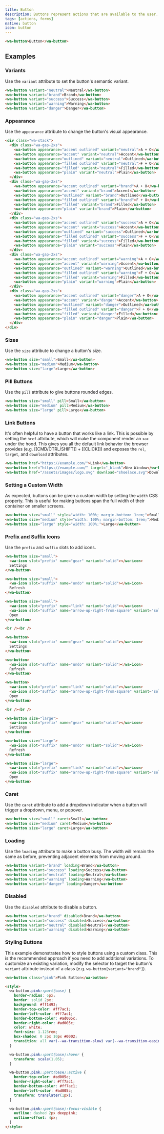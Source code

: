```yaml
---
title: Button
description: Buttons represent actions that are available to the user.
tags: [actions, forms]
native: button
icon: button
---
```


```html {.example}
<wa-button>Button</wa-button>
```

## Examples

### Variants

Use the `variant` attribute to set the button's semantic variant.

```html {.example}
<wa-button variant="neutral">Neutral</wa-button>
<wa-button variant="brand">Brand</wa-button>
<wa-button variant="success">Success</wa-button>
<wa-button variant="warning">Warning</wa-button>
<wa-button variant="danger">Danger</wa-button>
```

### Appearance

Use the `appearance` attribute to change the button's visual appearance.

```html {.example}
<div class="wa-stack">
  <div class="wa-gap-2xs">
    <wa-button appearance="accent outlined" variant="neutral">A + O</wa-button>
    <wa-button appearance="accent" variant="neutral">Accent</wa-button>
    <wa-button appearance="outlined" variant="neutral">Outlined</wa-button>
    <wa-button appearance="filled outlined" variant="neutral">F + O</wa-button>
    <wa-button appearance="filled" variant="neutral">Filled</wa-button>
    <wa-button appearance="plain" variant="neutral">Plain</wa-button>
  </div>
  <div class="wa-gap-2xs">
    <wa-button appearance="accent outlined" variant="brand">A + O</wa-button>
    <wa-button appearance="accent" variant="brand">Accent</wa-button>
    <wa-button appearance="outlined" variant="brand">Outlined</wa-button>
    <wa-button appearance="filled outlined" variant="brand">F + O</wa-button>
    <wa-button appearance="filled" variant="brand">Filled</wa-button>
    <wa-button appearance="plain" variant="brand">Plain</wa-button>
  </div>
  <div class="wa-gap-2xs">
    <wa-button appearance="accent outlined" variant="success">A + O</wa-button>
    <wa-button appearance="accent" variant="success">Accent</wa-button>
    <wa-button appearance="outlined" variant="success">Outlined</wa-button>
    <wa-button appearance="filled outlined" variant="success">F + O</wa-button>
    <wa-button appearance="filled" variant="success">Filled</wa-button>
    <wa-button appearance="plain" variant="success">Plain</wa-button>
  </div>
  <div class="wa-gap-2xs">
    <wa-button appearance="accent outlined" variant="warning">A + O</wa-button>
    <wa-button appearance="accent" variant="warning">Accent</wa-button>
    <wa-button appearance="outlined" variant="warning">Outlined</wa-button>
    <wa-button appearance="filled outlined" variant="warning">F + O</wa-button>
    <wa-button appearance="filled" variant="warning">Filled</wa-button>
    <wa-button appearance="plain" variant="warning">Plain</wa-button>
  </div>
  <div class="wa-gap-2xs">
    <wa-button appearance="accent outlined" variant="danger">A + O</wa-button>
    <wa-button appearance="accent" variant="danger">Accent</wa-button>
    <wa-button appearance="outlined" variant="danger">Outlined</wa-button>
    <wa-button appearance="filled outlined" variant="danger">F + O</wa-button>
    <wa-button appearance="filled" variant="danger">Filled</wa-button>
    <wa-button appearance="plain" variant="danger">Plain</wa-button>
  </div>
</div>
```

### Sizes

Use the `size` attribute to change a button's size.

```html {.example}
<wa-button size="small">Small</wa-button>
<wa-button size="medium">Medium</wa-button>
<wa-button size="large">Large</wa-button>
```

### Pill Buttons

Use the `pill` attribute to give buttons rounded edges.

```html {.example}
<wa-button size="small" pill>Small</wa-button>
<wa-button size="medium" pill>Medium</wa-button>
<wa-button size="large" pill>Large</wa-button>
```

### Link Buttons

It's often helpful to have a button that works like a link. This is possible by setting the `href` attribute, which will make the component render an `<a>` under the hood. This gives you all the default link behavior the browser provides (e.g. [[CMD/CTRL/SHIFT]] + [[CLICK]]) and exposes the `rel`, `target`, and `download` attributes.

```html {.example}
<wa-button href="https://example.com/">Link</wa-button>
<wa-button href="https://example.com/" target="_blank">New Window</wa-button>
<wa-button href="/assets/images/logo.svg" download="shoelace.svg">Download</wa-button>
```

### Setting a Custom Width

As expected, buttons can be given a custom width by setting the `width` CSS property. This is useful for making buttons span the full width of their container on smaller screens.

```html {.example}
<wa-button size="small" style="width: 100%; margin-bottom: 1rem;">Small</wa-button>
<wa-button size="medium" style="width: 100%; margin-bottom: 1rem;">Medium</wa-button>
<wa-button size="large" style="width: 100%;">Large</wa-button>
```

### Prefix and Suffix Icons

Use the `prefix` and `suffix` slots to add icons.

```html {.example}
<wa-button size="small">
  <wa-icon slot="prefix" name="gear" variant="solid"></wa-icon>
  Settings
</wa-button>

<wa-button size="small">
  <wa-icon slot="suffix" name="undo" variant="solid"></wa-icon>
  Refresh
</wa-button>

<wa-button size="small">
  <wa-icon slot="prefix" name="link" variant="solid"></wa-icon>
  <wa-icon slot="suffix" name="arrow-up-right-from-square" variant="solid"></wa-icon>
  Open
</wa-button>

<br /><br />

<wa-button>
  <wa-icon slot="prefix" name="gear" variant="solid"></wa-icon>
  Settings
</wa-button>

<wa-button>
  <wa-icon slot="suffix" name="undo" variant="solid"></wa-icon>
  Refresh
</wa-button>

<wa-button>
  <wa-icon slot="prefix" name="link" variant="solid"></wa-icon>
  <wa-icon slot="suffix" name="arrow-up-right-from-square" variant="solid"></wa-icon>
  Open
</wa-button>

<br /><br />

<wa-button size="large">
  <wa-icon slot="prefix" name="gear" variant="solid"></wa-icon>
  Settings
</wa-button>

<wa-button size="large">
  <wa-icon slot="suffix" name="undo" variant="solid"></wa-icon>
  Refresh
</wa-button>

<wa-button size="large">
  <wa-icon slot="prefix" name="link" variant="solid"></wa-icon>
  <wa-icon slot="suffix" name="arrow-up-right-from-square" variant="solid"></wa-icon>
  Open
</wa-button>
```

### Caret

Use the `caret` attribute to add a dropdown indicator when a button will trigger a dropdown, menu, or popover.

```html {.example}
<wa-button size="small" caret>Small</wa-button>
<wa-button size="medium" caret>Medium</wa-button>
<wa-button size="large" caret>Large</wa-button>
```

### Loading

Use the `loading` attribute to make a button busy. The width will remain the same as before, preventing adjacent elements from moving around.

```html {.example}
<wa-button variant="brand" loading>Brand</wa-button>
<wa-button variant="success" loading>Success</wa-button>
<wa-button variant="neutral" loading>Neutral</wa-button>
<wa-button variant="warning" loading>Warning</wa-button>
<wa-button variant="danger" loading>Danger</wa-button>
```

### Disabled

Use the `disabled` attribute to disable a button.

```html {.example}
<wa-button variant="brand" disabled>Brand</wa-button>
<wa-button variant="success" disabled>Success</wa-button>
<wa-button variant="neutral" disabled>Neutral</wa-button>
<wa-button variant="warning" disabled>Warning</wa-button>
```

### Styling Buttons

This example demonstrates how to style buttons using a custom class. This is the recommended approach if you need to add additional variations. To customize an existing variation, modify the selector to target the button's `variant` attribute instead of a class (e.g. `wa-button[variant="brand"]`).

```html {.example}
<wa-button class="pink">Pink Button</wa-button>

<style>
  wa-button.pink::part(base) {
    border-radius: 6px;
    border: solid 2px;
    background: #ff1493;
    border-top-color: #ff7ac1;
    border-left-color: #ff7ac1;
    border-bottom-color: #ad005c;
    border-right-color: #ad005c;
    color: white;
    font-size: 1.125rem;
    box-shadow: 0 2px 10px #0002;
    transition: all var(--wa-transition-slow) var(--wa-transition-easing);
  }

  wa-button.pink::part(base):hover {
    transform: scale(1.05);
  }

  wa-button.pink::part(base):active {
    border-top-color: #ad005c;
    border-right-color: #ff7ac1;
    border-bottom-color: #ff7ac1;
    border-left-color: #ad005c;
    transform: translateY(1px);
  }

  wa-button.pink::part(base):focus-visible {
    outline: dashed 2px deeppink;
    outline-offset: 4px;
  }
</style>
```
